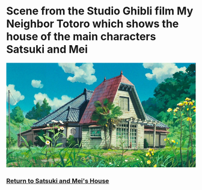 # Scene from the Studio Ghibli film My Neighbor Totoro which shows the house of the main characters Satsuki and Mei
![Totoro house](house-totoro.jpeg)
### [Return to Satsuki and Mei's House]()
